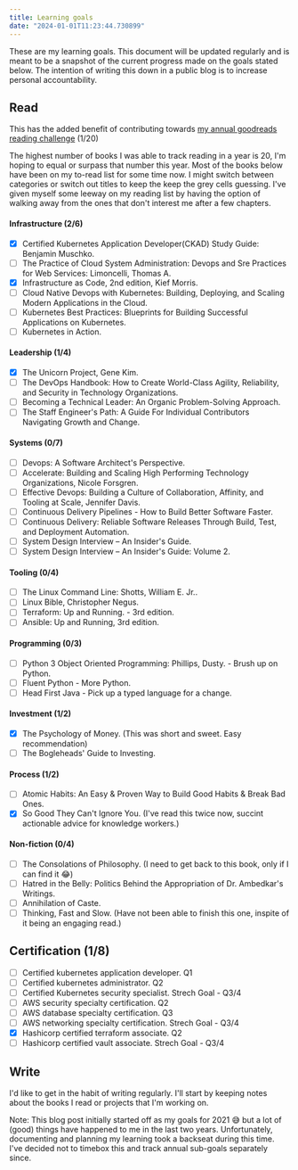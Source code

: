 ```yaml
---
title: Learning goals
date: "2024-01-01T11:23:44.730899"
---
```


These are my learning goals. This document will be updated regularly and is meant to be a snapshot of the current progress made on the goals stated below. The intention of writing this down in a public blog is to increase personal accountability.

## Read

This has the added benefit of contributing towards [my annual goodreads reading challenge](https://www.goodreads.com/user_challenges/49467895 "Jojin's 2024 goodreads reading challenge") (1/20)

The highest number of books I was able to track reading in a year is 20, I'm hoping to equal or surpass that number this year. Most of the books below have been on my to-read list for some time now. I might switch between categories or switch out titles to keep the keep the grey cells guessing. I've given myself some leeway on my reading list by having the option of walking away from the ones that don't interest me after a few chapters.

#### Infrastructure (2/6)

- [X] Certified Kubernetes Application Developer(CKAD) Study Guide: Benjamin Muschko.
- [ ] The Practice of Cloud System Administration: Devops and Sre Practices for Web Services: Limoncelli, Thomas A.
- [X] Infrastructure as Code, 2nd edition, Kief Morris.
- [ ] Cloud Native Devops with Kubernetes: Building, Deploying, and Scaling Modern Applications in the Cloud.
- [ ] Kubernetes Best Practices: Blueprints for Building Successful Applications on Kubernetes.
- [ ] Kubernetes in Action.

#### Leadership (1/4)

- [X] The Unicorn Project, Gene Kim.
- [ ] The DevOps Handbook: How to Create World-Class Agility, Reliability, and Security in Technology Organizations.
- [ ] Becoming a Technical Leader: An Organic Problem-Solving Approach.
- [ ] The Staff Engineer's Path: A Guide For Individual Contributors Navigating Growth and Change.

#### Systems (0/7)

- [ ] Devops: A Software Architect's Perspective.
- [ ] Accelerate: Building and Scaling High Performing Technology Organizations, Nicole Forsgren.
- [ ] Effective Devops: Building a Culture of Collaboration, Affinity, and Tooling at Scale, Jennifer Davis.
- [ ] Continuous Delivery Pipelines - How to Build Better Software Faster.
- [ ] Continuous Delivery: Reliable Software Releases Through Build, Test, and Deployment Automation.
- [ ] System Design Interview – An Insider's Guide.
- [ ] System Design Interview – An Insider's Guide: Volume 2.

#### Tooling (0/4)

- [ ] The Linux Command Line: Shotts, William E. Jr..
- [ ] Linux Bible, Christopher Negus.
- [ ] Terraform: Up and Running. - 3rd edition.
- [ ] Ansible: Up and Running, 3rd edition.

#### Programming (0/3)

- [ ] Python 3 Object Oriented Programming: Phillips, Dusty. - Brush up on Python.
- [ ] Fluent Python - More Python.
- [ ] Head First Java - Pick up a typed language for a change.

#### Investment (1/2)

- [X] The Psychology of Money. (This was short and sweet. Easy recommendation)
- [ ] The Bogleheads' Guide to Investing.

#### Process (1/2)

- [ ] Atomic Habits: An Easy & Proven Way to Build Good Habits & Break Bad Ones.
- [X] So Good They Can't Ignore You. (I've read this twice now, succint actionable advice for knowledge workers.)

#### Non-fiction (0/4)

- [ ] The Consolations of Philosophy. (I need to get back to this book, only if I can find it 😂)
- [ ] Hatred in the Belly: Politics Behind the Appropriation of Dr. Ambedkar's Writings.
- [ ] Annihilation of Caste.
- [ ] Thinking, Fast and Slow. (Have not been able to finish this one, inspite of it being an engaging read.)

## Certification (1/8)

- [ ] Certified kubernetes application developer. Q1
- [ ] Certified kubernetes administrator. Q2
- [ ] Certified Kubernetes security specialist. Strech Goal - Q3/4
- [ ] AWS security specialty certification. Q2
- [ ] AWS database specialty certification. Q3
- [ ] AWS networking specialty certification. Strech Goal - Q3/4
- [X] Hashicorp certified terraform associate. Q2
- [ ] Hashicorp certified vault associate. Strech Goal - Q3/4

## Write
I'd like to get in the habit of writing regularly. I'll start by keeping notes about the books I read or projects that I'm working on.


Note: This blog post initially started off as my goals for 2021 😅 but a lot of (good) things have happened to me in the last two years. Unfortunately, documenting and planning my learning took a backseat during this time. I've decided not to timebox this and track annual sub-goals separately since.

